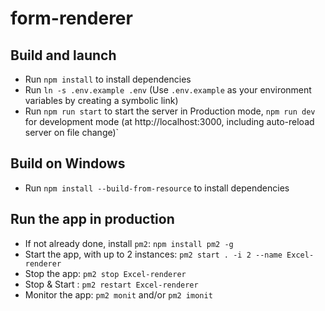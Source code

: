# form-renderer

## Build and launch

-   Run `npm install` to install dependencies
-   Run `ln -s .env.example .env` (Use `.env.example` as your environment variables by creating a symbolic link)
-   Run `npm run start` to start the server in Production mode, `npm run dev` for development mode (at http://localhost:3000, including
    auto-reload server on file change)`

## Build on Windows

-   Run `npm install --build-from-resource` to install dependencies

## Run the app in production

-   If not already done, install `pm2`: `npm install pm2 -g`
-   Start the app, with up to 2 instances: `pm2 start . -i 2 --name Excel-renderer`
-   Stop the app: `pm2 stop Excel-renderer`
-   Stop & Start : `pm2 restart Excel-renderer`
-   Monitor the app: `pm2 monit` and/or `pm2 imonit`
